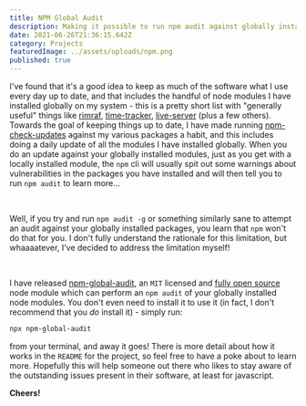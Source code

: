 ```yaml
---
title: NPM Global Audit
description: Making it possible to run npm audit against globally installed node modules
date: 2021-06-26T21:36:15.642Z
category: Projects
featuredImage: ../assets/uploads/npm.png
published: true
---
```


I've found that it's a good idea to keep as much of the software what I use every day up to date, and that includes the
handful of node modules I have installed globally on my system - this is a pretty short list with "generally useful"
things like [rimraf](https://www.npmjs.com/package/rimraf), [time-tracker](https://www.npmjs.com/package/time-tracker),
[live-server](https://www.npmjs.com/package/live-server) (plus a few others). Towards the goal of keeping things up to
date, I have made running [npm-check-updates](https://www.npmjs.com/package/npm-check-updates) against my various
packages a habit, and this includes doing a daily update of all the modules I have installed globally. When you do an
update against your globally installed modules, just as you get with a locally installed module, the `npm` cli will
usually spit out some warnings about vulnerabilities in the packages you have installed and will then tell you to run
`npm audit` to learn more...

<br>

Well, if you try and run `npm audit -g` or something similarly sane to attempt an audit against your globally installed
packages, you learn that `npm` won't do that for you. I don't fully understand the rationale for this limitation, but
whaaaatever, I've decided to address the limitation myself!

<br>

I have released [npm-global-audit](https://www.npmjs.com/package/npm-global-audit), an `MIT` licensed and
[fully open source](https://github.com/andrewbrey/npm-global-audit) node module which can perform an `npm audit` of your
globally installed node modules. You don't even need to install it to use it (in fact, I don't recommend that you _do_
install it) - simply run:

```bash
npx npm-global-audit
```

from your terminal, and away it goes! There is more detail about how it works in the `README` for the project, so feel
free to have a poke about to learn more. Hopefully this will help someone out there who likes to stay aware of the
outstanding issues present in their software, at least for javascript.

**Cheers!**
